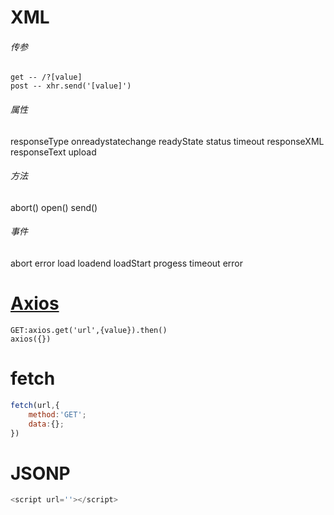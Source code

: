 # XML

###### 传参

	get -- /?[value]
	post -- xhr.send('[value]')

###### 属性

responseType
onreadystatechange
readyState
status
timeout
responseXML
responseText
upload

###### 方法

abort()
open()
send()

###### 事件

abort
error
load
loadend
loadStart
progess
timeout
error

# [Axios ](https://www.axios-http.cn/)

```
GET:axios.get('url',{value}).then()
axios({})
```

# fetch

```javascript
fetch(url,{
    method:'GET';
    data:{};
})
```

# JSONP

```javascript
<script url=''></script>
```



